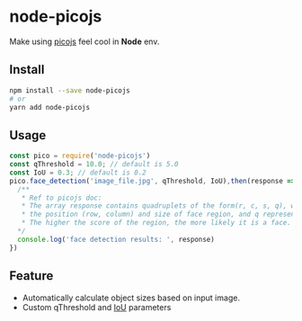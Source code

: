 # node-picojs

Make using [picojs](https://github.com/tehnokv/picojs) feel cool in **Node** env.

## Install

```bash
npm install --save node-picojs
# or
yarn add node-picojs
```

## Usage

```js
const pico = require('node-picojs')
const qThreshold = 10.0; // default is 5.0
const IoU = 0.3; // default is 0.2
pico.face_detection('image_file.jpg', qThreshold, IoU),then(response => {
  /**
   * Ref to picojs doc: 
   * The array response contains quadruplets of the form(r, c, s, q), where r, c and s specify 
   * the position (row, column) and size of face region, and q represents the detection score. 
   * The higher the score of the region, the more likely it is a face. 
  */
  console.log('face detection results: ', response)
})
```

## Feature

* Automatically calculate object sizes based on input image.
* Custom qThreshold and [IoU](https://en.wikipedia.org/wiki/Jaccard_index) parameters

